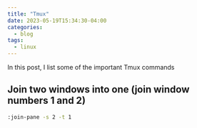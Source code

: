 ```yaml
---
title: "Tmux"
date: 2023-05-19T15:34:30-04:00
categories:
  - blog
tags:
  - linux
---
```

In this post, I list some of the important Tmux commands

## Join two windows into one (join window numbers 1 and 2)
```bash
:join-pane -s 2 -t 1
```